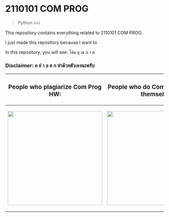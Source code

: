 # 2110101 COM PROG

> Python กาก

This repository contains everything related to 2110101 COM PROG.

I just made this repository because I want to

In this repository, you will see: โค้ด คุ ณ ภ า พ

### Disclaimer: อ ย่ า ล อ ก ทำด้วยตัวเองนะครับ

<table>
 <thead>
  <th><h3 align="center">People who plagiarize Com Prog HW:</h3></th>
  <th><h3 align="center">People who do Com Prog HW by themself:</h3></th>
 </thead>
 <tbody>
  <td>
    <p align="center"><img src="https://c.tenor.com/Fs9txj8k2HoAAAAd/fraz-bradford.gif" height=300 /></p>
  </td>
  <td>
    <p align="center"><img src="https://c.tenor.com/epNMHGvRyHcAAAAd/gigachad-chad.gif" height=300 /></p>
  </td>
 </tbody>
</table>
